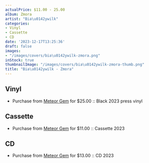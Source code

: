 ```yaml
---
actualPrice: $11.00 - 25.00
album: Zmora
artist: "Bia\u0142ywilk"
categories:
- Vinyl
- Cassette
- CD
date: '2023-12-17T13:25:36'
draft: false
images:
- "/images/covers/bia\u0142ywilk-zmora.png"
inStock: true
thumbnailImage: "/images/covers/bia\u0142ywilk-zmora-thumb.png"
title: "Bia\u0142ywilk - Zmora"
---
```


## Vinyl
* Purchase from [Meteor Gem](https://meteor-gem.com/products/bialywilk-zmora-lp) for $25.00 :: Black 2023 press vinyl
## Cassette
* Purchase from [Meteor Gem](https://meteor-gem.com/products/bialywilk-zmora-cassette) for $11.00 :: Cassette 2023
## CD
* Purchase from [Meteor Gem](https://meteor-gem.com/products/bialywilk-zmora-cd) for $13.00 :: CD 2023
